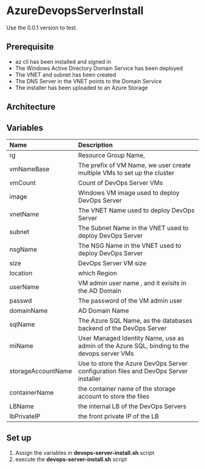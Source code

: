 # AzureDevopsServerInstall
Use the 0.0.1 version to test.
## Prerequisite
- az cli has been installed and signed in
- The Windows Active Directory Domain Service has been deployed
- The VNET and subnet has been created
- The DNS Server in the VNET points to the Domain Service 
- The installer has been uploaded to an Azure Storage 
## Architecture



## Variables 
| Name      | Description |
| :---  | :--- |
| rg    | Resource Group Name, 
| vmNameBase | The prefix of VM Name, we user create multiple VMs to set up the cluster
| vmCount | Count of DevOps Server VMs|
| image | Windows VM image used to deploy DevOps Server | 
| vnetName | The VNET Name used to deploy DevOps Server|
| subnet | The Subnet Name in the VNET used to deploy DevOps Server |
| nsgName | The NSG Name in the VNET used to deploy DevOps Server |
| size | DevOps Server VM size |
| location | which Region |
| userName | VM admin user name , and it exisits in the AD Domain |
| passwd | The password of the VM admin user|
| domainName | AD Domain Name |
| sqlName | The Azure SQL Name, as the databases backend of the DevOps Server |
| miName | User Managed Identity Name, use as admin of the Azure SQL, binding to the devops server VMs |
| storageAccountName | Use to store the Azure DevOps Server configuration files and DevOps Server installer |
| containerName | the container name of the storage account to store the files |
| LBName | the internal LB of the DevOps Servers |
| lbPrivateIP | the front private IP of the LB |

## Set up
1. Assign the variables  in <b>devops-server-install.sh</b>  script
2. execute the <b>devops-server-install.sh</b> script 